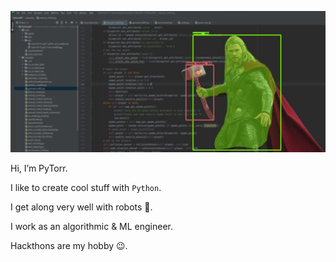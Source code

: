 <!-- ![GitHub Logo](https://github.com/PyTorr/PyTorr/blob/main/Capture.PNG) -->
<p align="center">
  <img src="https://github.com/PyTorr/PyTorr/blob/main/pytorr.jpeg" width="800">
</p>


Hi, I’m PyTorr. 

I like to create cool stuff with `Python`.

I get along very well with robots 🤖.

I work as an algorithmic & ML engineer.

Hackthons are my hobby 😉.
